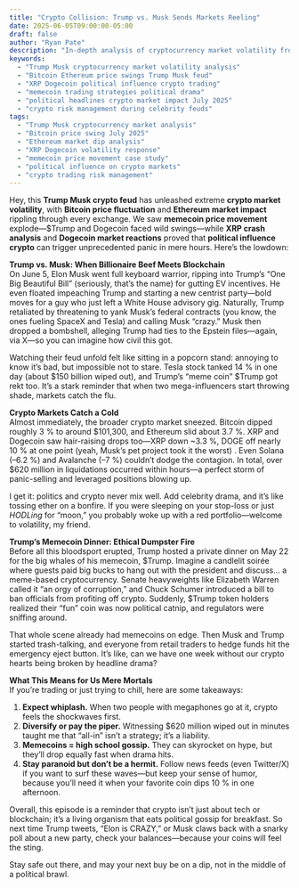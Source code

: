 ```yaml
---
title: "Crypto Collision: Trump vs. Musk Sends Markets Reeling"
date: 2025-06-05T09:00:00-05:00
draft: false
author: "Ryan Pate"
description: "In-depth analysis of cryptocurrency market volatility from the Trump-Musk feud—covering Bitcoin swings, Ethereum declines, XRP and Dogecoin reactions, and memecoin trading strategies in July 2025."
keywords:
  - "Trump Musk cryptocurrency market volatility analysis"
  - "Bitcoin Ethereum price swings Trump Musk feud"
  - "XRP Dogecoin political influence crypto trading"
  - "memecoin trading strategies political drama"
  - "political headlines crypto market impact July 2025"
  - "crypto risk management during celebrity feuds"
tags:
  - "Trump Musk cryptocurrency market analysis"
  - "Bitcoin price swing July 2025"
  - "Ethereum market dip analysis"
  - "XRP Dogecoin volatility response"
  - "memecoin price movement case study"
  - "political influence on crypto markets"
  - "crypto trading risk management"
---
```



Hey, this **Trump Musk crypto feud** has unleashed extreme **crypto market volatility**, with **Bitcoin price fluctuation** and **Ethereum market impact** rippling through every exchange. We saw **memecoin price movement** explode—$Trump and Dogecoin faced wild swings—while **XRP crash analysis** and **Dogecoin market reactions** proved that **political influence crypto** can trigger unprecedented panic in mere hours. Here’s the lowdown:

**Trump vs. Musk: When Billionaire Beef Meets Blockchain**  
On June 5, Elon Musk went full keyboard warrior, ripping into Trump’s “One Big Beautiful Bill” (seriously, that’s the name) for gutting EV incentives. He even floated impeaching Trump and starting a new centrist party—bold moves for a guy who just left a White House advisory gig. Naturally, Trump retaliated by threatening to yank Musk’s federal contracts (you know, the ones fueling SpaceX and Tesla) and calling Musk “crazy.” Musk then dropped a bombshell, alleging Trump had ties to the Epstein files—again, via X—so you can imagine how civil this got.

Watching their feud unfold felt like sitting in a popcorn stand: annoying to know it’s bad, but impossible not to stare. Tesla stock tanked 14 % in one day (about \$150 billion wiped out), and Trump’s “meme coin” \$Trump got rekt too. It’s a stark reminder that when two mega-influencers start throwing shade, markets catch the flu.

**Crypto Markets Catch a Cold**  
Almost immediately, the broader crypto market sneezed. Bitcoin dipped roughly 3 % to around \$101,300, and Ethereum slid about 3.7 %. XRP and Dogecoin saw hair-raising drops too—XRP down ~3.3 %, DOGE off nearly 10 % at one point (yeah, Musk’s pet project took it the worst) . Even Solana (–6.2 %) and Avalanche (–7 %) couldn’t dodge the contagion. In total, over \$620 million in liquidations occurred within hours—a perfect storm of panic-selling and leveraged positions blowing up.

I get it: politics and crypto never mix well. Add celebrity drama, and it’s like tossing ether on a bonfire. If you were sleeping on your stop-loss or just *HODLing* for “moon,” you probably woke up with a red portfolio—welcome to volatility, my friend.

**Trump’s Memecoin Dinner: Ethical Dumpster Fire**  
Before all this bloodsport erupted, Trump hosted a private dinner on May 22 for the big whales of his memecoin, \$Trump. Imagine a candlelit soirée where guests paid big bucks to hang out with the president and discuss… a meme-based cryptocurrency. Senate heavyweights like Elizabeth Warren called it “an orgy of corruption,” and Chuck Schumer introduced a bill to ban officials from profiting off crypto. Suddenly, \$Trump token holders realized their “fun” coin was now political catnip, and regulators were sniffing around.

That whole scene already had memecoins on edge. Then Musk and Trump started trash-talking, and everyone from retail traders to hedge funds hit the emergency eject button. It’s like, can we have one week without our crypto hearts being broken by headline drama?

**What This Means for Us Mere Mortals**  
If you’re trading or just trying to chill, here are some takeaways:

1.  **Expect whiplash.** When two people with megaphones go at it, crypto feels the shockwaves first.  
2.  **Diversify or pay the piper.** Witnessing \$620 million wiped out in minutes taught me that “all-in” isn’t a strategy; it’s a liability.  
3.  **Memecoins = high school gossip.** They can skyrocket on hype, but they’ll drop equally fast when drama hits.  
4.  **Stay paranoid but don’t be a hermit.** Follow news feeds (even Twitter/X) if you want to surf these waves—but keep your sense of humor, because you’ll need it when your favorite coin dips 10 % in one afternoon.

Overall, this episode is a reminder that crypto isn’t just about tech or blockchain; it’s a living organism that eats political gossip for breakfast. So next time Trump tweets, “Elon is CRAZY,” or Musk claws back with a snarky poll about a new party, check your balances—because your coins will feel the sting.  

Stay safe out there, and may your next buy be on a dip, not in the middle of a political brawl.